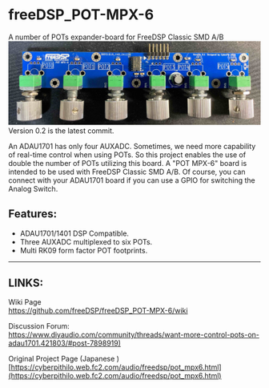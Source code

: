# freeDSP_POT-MPX-6
A number of POTs expander-board for FreeDSP Classic SMD A/B  
![FreeDSP POT MPX-6 Photo](https://github.com/freeDSP/freeDSP_POT-MPX-6/blob/main/SOURCES/IMAGES/TopView.jpg?raw=true)  
Version 0.2 is the latest commit.  

  An ADAU1701 has only four AUXADC. Sometimes, we need more capability of real-time control when using POTs. So this project enables the use of double the number of POTs utilizing this board. A "POT MPX-6" board is intended to be used with FreeDSP Classic SMD A/B. Of course, you can connect with your ADAU1701 board if you can use a GPIO for switching the Analog Switch.  

## Features:
* ADAU1701/1401 DSP Compatible.
* Three AUXADC multiplexed to six POTs.
* Multi RK09 form factor POT footprints.

----
## LINKS:<br/>
Wiki Page<br/> 
https://github.com/freeDSP/freeDSP_POT-MPX-6/wiki

Discussion Forum:<br /> 
 [https://www.diyaudio.com/community/threads/want-more-control-pots-on-adau1701.421803/#post-7898919)](https://www.diyaudio.com/community/threads/want-more-control-pots-on-adau1701.421803/)


Original Project Page (Japanese )<br/>
[https://cyberpithilo.web.fc2.com/audio/freedsp/pot_mpx6.html](https://cyberpithilo.web.fc2.com/audio/freedsp/pot_mpx6.html)
